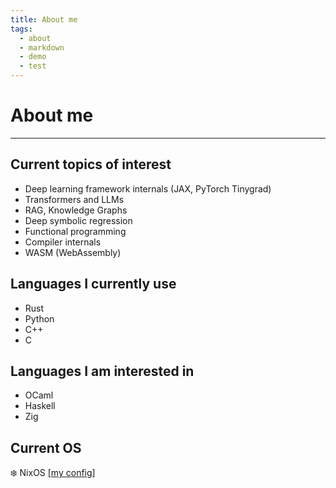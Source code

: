 ```yaml
---
title: About me
tags:
  - about
  - markdown
  - demo
  - test
---
```


# About me

---

## Current topics of interest

- Deep learning framework internals (JAX, PyTorch Tinygrad)
- Transformers and LLMs
- RAG, Knowledge Graphs
- Deep symbolic regression
- Functional programming
- Compiler internals
- WASM (WebAssembly)

## Languages I currently use

- Rust
- Python
- C++
- C

## Languages I am interested in

- OCaml
- Haskell
- Zig

## Current OS

❄️ NixOS [[my config]](https://github.com/shettysach/ice)
